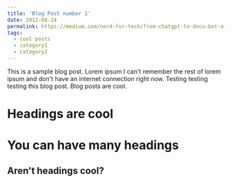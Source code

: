 ```yaml
---
title: 'Blog Post number 1'
date: 2012-08-14
permalink: https://medium.com/nerd-for-tech/from-chatgpt-to-docu-bot-a-journey-in-document-interaction-using-langchain-f5445753152f
tags:
  - cool posts
  - category1
  - category2
---
```


This is a sample blog post. Lorem ipsum I can't remember the rest of lorem ipsum and don't have an internet connection right now. Testing testing testing this blog post. Blog posts are cool.

Headings are cool
======

You can have many headings
======

Aren't headings cool?
------